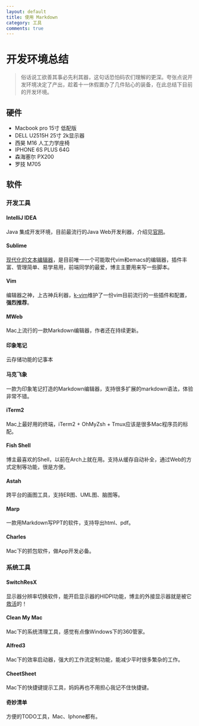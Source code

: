 ```yaml
---
layout: default
title: 使用 Markdown
category: 工具
comments: true
---
```


# 开发环境总结

>俗话说工欲善其事必先利其器，这句话恐怕码农们理解的更深。夸张点说开发环境决定了产出，趁着十一休假置办了几件贴心的装备，在此总结下目前的开发环境。

## 硬件
* Macbook pro 15寸 低配版
* DELL U2515H 25寸 2k显示器
* 西昊 M16 人工力学座椅
* IPHONE 6S PLUS 64G
* 森海塞尔 PX200
* 罗技 M705

## 软件

### 开发工具

#### IntelliJ IDEA
Java 集成开发环境，目前最流行的Java Web开发利器，介绍见[官网](https://www.jetbrains.com/idea/)。

#### Sublime
[现代化的文本编辑器](https://www.sublimetext.com/3)，是目前唯一一个可能取代vim和emacs的编辑器，插件丰富、管理简单、易学易用，前端同学的最爱，博主主要用来写一些脚本。

#### Vim
编辑器之神，上古神兵利器，[k-vim](https://github.com/wklken/k-vim)维护了一份vim目前流行的一些插件和配置，**强烈推荐**。

#### MWeb
Mac上流行的一款Markdown编辑器，作者还在持续更新。

#### 印象笔记
云存储功能的记事本

#### 马克飞象
一款为印象笔记打造的Markdown编辑器，支持很多扩展的markdown语法，体验非常不错。

#### iTerm2
Mac上最好用的终端，iTerm2 + OhMyZsh + Tmux应该是很多Mac程序员的标配。

#### Fish Shell
博主最喜欢的Shell，以前在Arch上就在用。支持从缓存自动补全，通过Web的方式定制等功能，很是方便。

#### Astah
跨平台的画图工具，支持ER图、UML图、脑图等。

#### Marp
一款用Markdown写PPT的软件，支持导出html、pdf。

#### Charles
Mac下的抓包软件，做App开发必备。


### 系统工具

#### SwitchResX
显示器分辨率切换软件，能开启显示器的HIDPI功能，博主的外接显示器就是被它[救活](https://www.zhihu.com/question/35300978)的！

#### Clean My Mac
Mac下的系统清理工具，感觉有点像Windows下的360管家。

#### Alfred3
Mac下的效率启动器，强大的工作流定制功能，能减少平时很多繁杂的工作。

#### CheetSheet
Mac下的快捷键提示工具，妈妈再也不用担心我记不住快捷键。

#### 奇妙清单
方便的TODO工具，Mac、Iphone都有。

